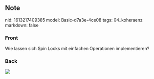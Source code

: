 ## Note
nid: 1613217409385
model: Basic-d7a3e-4ce08
tags: 04_koheraenz
markdown: false

### Front
Wie lassen sich Spin Locks mit einfachen Operationen implementieren?

### Back
<img src="41905174.png">
